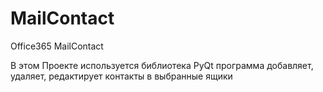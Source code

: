 # MailContact
Office365 MailCоntact


В этом Проекте используется библиотека PyQt
программа добавляет, удаляет, редактирует  контакты в выбранные ящики